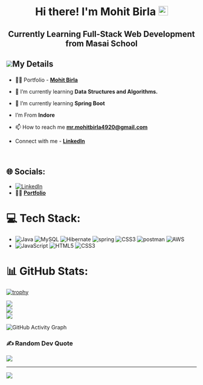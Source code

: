 
<h1 align="center">Hi there! I'm Mohit Birla <img src="https://media.giphy.com/media/hvRJCLFzcasrR4ia7z/giphy.gif" width="25px"> </h1>
<h2 align="center">Currently Learning Full-Stack Web Development from Masai School </h2>

## <p style="display:flex; align-items: center"> <img src="https://img.icons8.com/color/48/000000/user-male-circle--v2.png"/> My Details </p> 

- 👨‍💻 Portfolio - **[Mohit Birla](https://mohitbirla20.github.io/)**

- 🌱 I’m currently learning **Data Structures and Algorithms.**

- 🌱 I’m currently learning **Spring Boot**

- I’m From **Indore** 

- 📫 How to reach me **mr.mohitbirla4920@gmail.com**

- Connect with me - **[LinkedIn](https://www.linkedin.com/in/mohit-birla-b196bb233/)**

<br/>


## 🌐 Socials:
- [![LinkedIn](https://img.shields.io/badge/LinkedIn-%230077B5.svg?logo=linkedin&logoColor=white)](https://linkedin.com/in/mohit-birla-b196bb233/) 
- 👨‍💻 **[Portfolio](https://mohitbirla20.github.io/)**


# 💻 Tech Stack:
- ![Java](https://img.shields.io/badge/java-%23ED8B00.svg?style=for-the-badge&logo=java&logoColor=white) ![MySQL](https://img.shields.io/badge/mysql-%2300f.svg?style=for-the-badge&logo=mysql&logoColor=white) ![Hibernate](https://img.shields.io/badge/Hibernate-%2300f.svg?style=for-the-badge&logo=hibernate&logoColor=white) ![spring](https://img.shields.io/badge/spring-%2300f.svg?style=for-the-badge&logo=spring&logoColor=white) ![CSS3](https://img.shields.io/badge/springboot-%231572B6.svg?style=for-the-badge&logo=springboot&logoColor=white) ![postman](https://img.shields.io/badge/postman-%231572B6.svg?style=for-the-badge&logo=postman&logoColor=white)  ![AWS](https://img.shields.io/badge/AWS-%23FF9900.svg?style=for-the-badge&logo=amazon-aws&logoColor=white) 
- ![JavaScript](https://img.shields.io/badge/javascript-%23323330.svg?style=for-the-badge&logo=javascript&logoColor=%23F7DF1E) ![HTML5](https://img.shields.io/badge/html5-%23E34F26.svg?style=for-the-badge&logo=html5&logoColor=white) ![CSS3](https://img.shields.io/badge/css3-%231572B6.svg?style=for-the-badge&logo=css3&logoColor=white) 


# 📊 GitHub Stats:
[![trophy](https://github-profile-trophy.vercel.app/?username=mohitbirla20)](https://github.com/ryo-ma/github-profile-trophy)   


![](https://github-readme-stats.vercel.app/api?username=mohitbirla20&theme=dark&hide_border=false&include_all_commits=true&count_private=true)<br/>
![](https://github-readme-streak-stats.herokuapp.com/?user=mohitbirla20&theme=dark&hide_border=false)<br/>
![](https://github-readme-stats.vercel.app/api/top-langs/?username=mohitbirla20&theme=dark&hide_border=false&include_all_commits=true&count_private=true&layout=compact)

![GitHub Activity Graph](https://activity-graph.herokuapp.com/graph?username=mohitbirla20)

### ✍️ Random Dev Quote
![](https://quotes-github-readme.vercel.app/api?type=horizontal&theme=radical)

---
[![](https://visitcount.itsvg.in/api?id=mohitbirla20&icon=0&color=0)](https://visitcount.itsvg.in)
